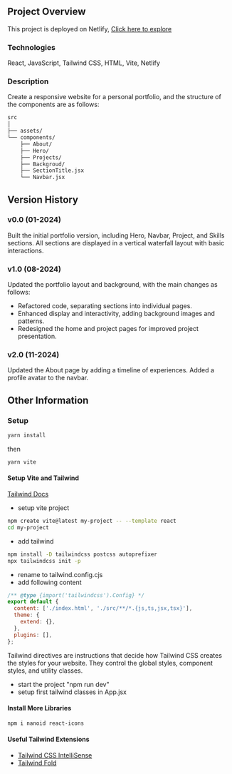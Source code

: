 ## Project Overview
This project is deployed on Netlify, [Click here to explore](https://ruxinma.netlify.app/)

### Technologies
React, JavaScript, Tailwind CSS,  HTML, Vite, Netlify

### Description
Create a responsive website for a personal portfolio, and the structure of the components are as follows:

```bash
src
│
├── assets/
└── components/
    ├── About/
    ├── Hero/
    ├── Projects/
    ├── Backgroud/
    ├── SectionTitle.jsx
    └── Navbar.jsx
```

## Version History

### v0.0  (01-2024)
Built the initial portfolio version, including Hero, Navbar, Project, and Skills sections. All sections are displayed in a vertical waterfall layout with basic interactions.

### v1.0  (08-2024)
Updated the portfolio layout and background, with the main changes as follows:

- Refactored code, separating sections into individual pages.
- Enhanced display and interactivity, adding background images and patterns.
- Redesigned the home and project pages for improved project presentation.

### v2.0  (11-2024)
Updated the About page by adding a timeline of experiences. Added a profile avatar to the navbar.


## Other Information

### Setup
```sh
yarn install
```

then

```sh
yarn vite
```

#### Setup Vite and Tailwind

[Tailwind Docs](https://tailwindcss.com/docs/guides/vite)

- setup vite project

```sh
npm create vite@latest my-project -- --template react
cd my-project
```

- add tailwind

```sh
npm install -D tailwindcss postcss autoprefixer
npx tailwindcss init -p
```

- rename to tailwind.config.cjs
- add following content

```js
/** @type {import('tailwindcss').Config} */
export default {
  content: ['./index.html', './src/**/*.{js,ts,jsx,tsx}'],
  theme: {
    extend: {},
  },
  plugins: [],
};
```

Tailwind directives are instructions that decide how Tailwind CSS creates the styles for your website. They control the global styles, component styles, and utility classes.

- start the project "npm run dev"
- setup first tailwind classes in App.jsx


#### Install More Libraries

```sh
npm i nanoid react-icons
```

#### Useful Tailwind Extensions

- [Tailwind CSS IntelliSense](https://marketplace.visualstudio.com/items?itemName=bradlc.vscode-tailwindcss)
- [Tailwind Fold](https://marketplace.visualstudio.com/items?itemName=stivo.tailwind-fold)

